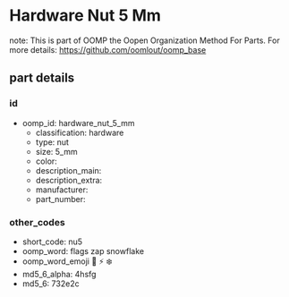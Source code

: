 # Hardware Nut 5 Mm  

note: This is part of OOMP the Oopen Organization Method For Parts. For more details: https://github.com/oomlout/oomp_base

##  part details





### id
* oomp_id: hardware_nut_5_mm
  * classification: hardware
  * type: nut
  * size: 5_mm
  * color: 
  * description_main: 
  * description_extra: 
  * manufacturer: 
  * part_number: 

### other_codes
* short_code: nu5
* oomp_word: flags zap snowflake
* oomp_word_emoji :flags: :zap: :snowflake:
* md5_6_alpha: 4hsfg
* md5_6: 732e2c